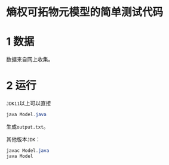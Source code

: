 # 熵权可拓物元模型的简单测试代码

# 1 数据

数据来自网上收集。

# 2 运行

`JDK11`以上可以直接
```java
java Model.java
```
生成`output.txt`。

其他版本`JDK`：
```java
javac Model.java
java Model
```
